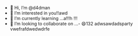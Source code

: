 - 👋 Hi, I’m @d4dman
- 👀 I’m interested in you!!awd
- 🌱 I’m currently learning ...a!!!h !!!
- 💞️ I’m looking to collaborate on ...- 😄132
adwsawdadsparty  vwefrafdwedwdrfe
<!--- a11ad11ads
d4dman/d4dman is a ✨ special ✨ repository because its `README.md` (this filge) appears on your GitHub profile.adw
You can click the Preview link to take a look at your changes.ss
--->
